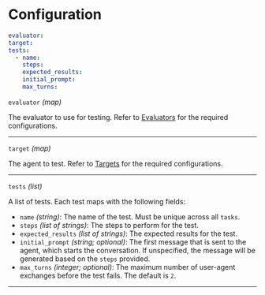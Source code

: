 # Configuration

```yaml
evaluator:
target:
tests:
  - name:
    steps:
    expected_results:
    initial_prompt:
    max_turns:
```

`evaluator` _(map)_

The evaluator to use for testing. Refer to [Evaluators](./evaluators/index.md) for the required configurations.

---

`target` _(map)_

The agent to test. Refer to [Targets](./targets/index.md) for the required configurations.

---

`tests` _(list)_

A list of tests. Each test maps with the following fields:

- `name` _(string)_: The name of the test. Must be unique across all `tasks`.
- `steps` _(list of strings)_: The steps to perform for the test.
- `expected_results` _(list of strings)_: The expected results for the test.
- `initial_prompt` _(string; optional)_: The first message that is sent to the agent, which starts the conversation. If unspecified, the message will be generated based on the `steps` provided.
- `max_turns` _(integer; optional)_: The maximum number of user-agent exchanges before the test fails. The default is `2`.

---
